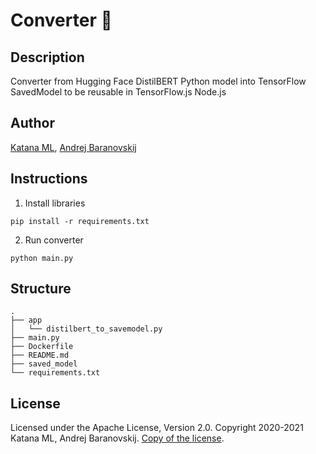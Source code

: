 # Converter &#129303;

## Description

Converter from Hugging Face DistilBERT Python model into TensorFlow SavedModel to be reusable in TensorFlow.js Node.js

## Author

[Katana ML](https://katanaml.io), [Andrej Baranovskij](https://github.com/abaranovskis-redsamurai)

## Instructions

1. Install libraries

```
pip install -r requirements.txt
```

2. Run converter

```
python main.py
```

## Structure

```
.
├── app
│   └── distilbert_to_savemodel.py
├── main.py
├── Dockerfile
├── README.md
├── saved_model
└── requirements.txt
```

## License

Licensed under the Apache License, Version 2.0. Copyright 2020-2021 Katana ML, Andrej Baranovskij. [Copy of the license](https://github.com/katanaml/text-completion/blob/main/LICENSE).
